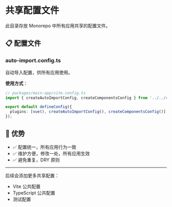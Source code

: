 # 共享配置文件

此目录存放 Monorepo 中所有应用共享的配置文件。

## 📋 配置文件

### auto-import.config.ts

自动导入配置，供所有应用使用。

**使用方式**：

```typescript
// packages/main-app/vite.config.ts
import { createAutoImportConfig, createComponentsConfig } from '../../configs/auto-import.config';

export default defineConfig({
  plugins: [vue(), createAutoImportConfig(), createComponentsConfig()],
});
```

## 🎯 优势

- ✅ 配置统一，所有应用行为一致
- ✅ 维护方便，修改一处，所有应用生效
- ✅ 避免重复，DRY 原则

---

后续会添加更多共享配置：

- Vite 公共配置
- TypeScript 公共配置
- 测试配置
